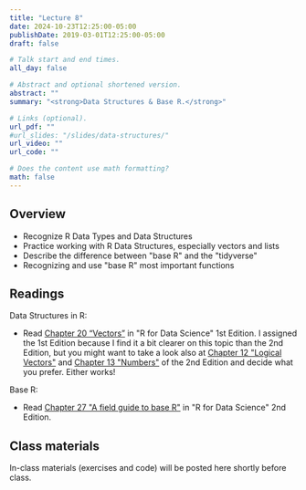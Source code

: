 ```yaml
---
title: "Lecture 8"
date: 2024-10-23T12:25:00-05:00
publishDate: 2019-03-01T12:25:00-05:00
draft: false

# Talk start and end times.
all_day: false

# Abstract and optional shortened version.
abstract: ""
summary: "<strong>Data Structures & Base R.</strong>"

# Links (optional).
url_pdf: ""
#url_slides: "/slides/data-structures/"
url_video: ""
url_code: ""

# Does the content use math formatting?
math: false
---
```





<!--
FALL 2024: there is room to add more base R here 
resources on this:
Our course book 2nd edition (chapter on this)
This one https://bookdown.org/pdr_higgins/rmrwr/the-basics-of-base-r.html
-->


## Overview

* Recognize R Data Types and Data Structures
* Practice working with R Data Structures, especially vectors and lists
* Describe the difference between "base R" and the "tidyverse"
* Recognizing and use "base R" most important functions


## Readings

Data Structures in R:
* Read [Chapter 20 “Vectors”](https://r4ds.had.co.nz/vectors.html) in "R for Data Science" 1st Edition. I assigned the 1st Edition because I find it a bit clearer on this topic than the 2nd Edition, but you might want to take a look also at [Chapter 12 "Logical Vectors"](https://r4ds.hadley.nz/logicals) and [Chapter 13 "Numbers"](https://r4ds.hadley.nz/numbers) of the 2nd Edition and decide what you prefer. Either works!

Base R:
* Read [Chapter 27 "A field guide to base R"](https://r4ds.hadley.nz/base-r) in "R for Data Science" 2nd Edition.


## Class materials

In-class materials (exercises and code) will be posted here shortly before class.

<!--
Run the code below in your console to download today’s in-class exercises: `usethis::use_course("css-materials/data-structures")`
-->

